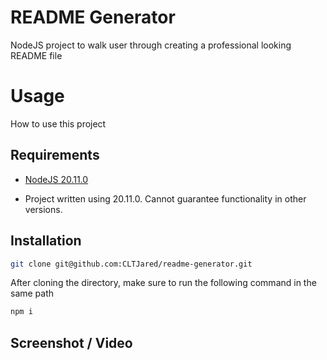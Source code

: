 # README Generator
NodeJS project to walk user through creating a professional looking README file

# Usage
How to use this project

## Requirements
* [NodeJS 20.11.0](http://www.nodejs.org/)
- Project written using 20.11.0. Cannot guarantee functionality in other versions.

## Installation
```bash
git clone git@github.com:CLTJared/readme-generator.git
```

After cloning the directory, make sure to run the following command in the same path
```bash
npm i
```

## Screenshot / Video